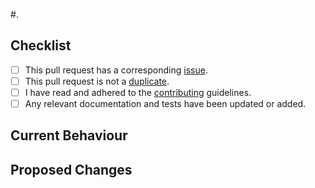 <Fixes or Implements> #<issue number>.

## Checklist

- [ ] This pull request has a corresponding [issue](https://github.com/jdanil/template/issues).
- [ ] This pull request is not a [duplicate](https://github.com/jdanil/template/pulls).
- [ ] I have read and adhered to the [contributing](https://github.com/jdanil/template/blob/master/docs/contributing.md) guidelines.
- [ ] Any relevant documentation and tests have been updated or added.

## Current Behaviour

<optional screenshots>

<description>

## Proposed Changes

<optional screenshots>

<description>
